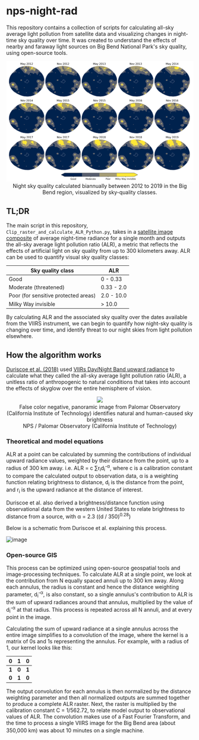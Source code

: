 # nps-night-rad
This repository contains a collection of scripts for calculating all-sky average light pollution from satellite data and visualizing changes in night-time sky quality over time. It was created to understand the effects of nearby and faraway light sources on Big Bend National Park's sky quality, using open-source tools. 

<p align="center">
  <img src="images/ALR_classification_May_Nov_cropped.png?raw=true">
  <br/> Night sky quality calculated biannually between 2012 to 2019 in the Big Bend region, visualized by sky-quality classes.
</p>

## TL;DR

The main script in this repository, `Clip_raster_and_calculate_ALR_Python.py`, takes in a [satellite image composite](https://eogdata.mines.edu/download_dnb_composites.html) of average night-time radiance for a single month and outputs the all-sky average light pollution ratio (ALR), a metric that reflects the effects of artificial light on sky quality from up to 300 kilometers away. ALR can be used to quantify visual sky quality classes:

| Sky quality class | ALR |
| ----------------- | --- |
| Good | 0 - 0.33 |
| Moderate (threatened) | 0.33 - 2.0 |
| Poor (for sensitive protected areas) | 2.0 - 10.0 |
| Milky Way invisible | > 10.0 |

By calculating ALR and the associated sky quality over the dates available from the VIIRS instrument, we can begin to quantify how night-sky quality is changing over time, and identify threat to our night skies from light pollution elsewhere. 

## How the algorithm works
[Duriscoe et al. (2018)](https://www.researchgate.net/publication/324789721_A_simplified_model_of_all-sky_artificial_sky_glow_derived_from_VIIRS_DayNight_band_data) used [VIIRs Day/Night Band upward radiance](https://maps.ngdc.noaa.gov/viewers/VIIRS_DNB_nighttime_imagery/index.html) to calculate what they called the all-sky average light pollution ratio (ALR), a unitless ratio of anthropogenic to natural conditions that takes into account the effects of skyglow over the entire hemisphere of vision.

<p align="center">
  <img src="https://www.nps.gov/subjects/nightskies/images/panoramic-big_1.jpg?maxwidth=650&autorotate=false">
  <br/> False color negative, panoramic image from Palomar Observatory (California Institute of Technology) identifies natural and human-caused sky brightness <br/>
NPS / Palomar Observatory (California Institute of Technology)
</p>

### Theoretical and model equations
ALR at a point can be calculated by summing the contributions of individual upward radiance values, weighted by their distance from the point, up to a radius of 300 km away. i.e. ALR = c &sum;r<sub>i</sub>d<sub>i</sub><sup>-&alpha;</sup>, where c is a calibration constant to compare the calculated output to observation data, &alpha; is a weighting function relating brightness to distance, d<sub>i</sub> is the distance from the point, and r<sub>i</sub> is the upward radiance at the distance of interest.

Duriscoe et al. also derived a brightness/distance function using observational data from the western United States to relate brightness to distance from a source, with &alpha; = 2.3 ((d &#47; 350)<sup>0.28</sup>)

Below is a schematic from Duriscoe et al. explaining this process. 

![image](https://www.researchgate.net/profile/Dan_Duriscoe/publication/324789721/figure/fig4/AS:628370182258695@1526826534880/The-flowchart-for-the-python-script-that-creates-the-dataset-a-TIFF-image-of-ALR-values.png)

### Open-source GIS
This process can be optimized using open-source geospatial tools and image-processing techniques. To calculate ALR at a single point, we look at the contribution from N equally spaced annuli up to 300 km away. Along each annulus, the radius is constant and hence the distance weighting parameter, d<sub>i</sub><sup>-&alpha;</sup>, is also constant, so a single annulus's contribution to ALR is the sum of upward radiances around that annulus, multiplied by the value of d<sub>i</sub><sup>-&alpha;</sup> at that radius. This process is repeated across all N annuli, and at every point in the image.

Calculating the sum of upward radiance at a single annulus across the entire image simplifies to a convolution of the image, where the kernel is a matrix of 0s and 1s representing the annulus. For example, with a radius of 1, our kernel looks like this:

| 0 | 1 | 0 |
|---|---|---|
| **1** | **0** | **1** |
| **0** | **1** | **0** |

The output convolution for each annulus is then normalized by the distance weighting parameter and then all normalized outputs are summed together to produce a complete ALR raster. Next, the raster is multiplied by the calibration constant C = 1/562.72, to relate model output to observational values of ALR. The convolution makes use of a Fast Fourier Transform, and the time to process a single VIIRS image for the Big Bend area (about 350,000 km<sup></sup>) was about 10 minutes on a single machine. 
